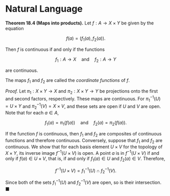 # Natural Language

**Theorem 18.4 (Maps into products).** Let $f : A \to X \times Y$ be given by the equation

$$f(a) = (f_1(a), f_2(a)).$$

Then $f$ is continuous if and only if the functions

$$f_1 : A \to X \quad \text{and} \quad f_2 : A \to Y$$

are continuous.

The maps $f_1$ and $f_2$ are called the *coordinate functions* of $f$.

*Proof.* Let $\pi_1 : X \times Y \to X$ and $\pi_2 : X \times Y \to Y$ be projections onto the first and second factors, respectively. These maps are continuous. For $\pi_1^{-1}(U) = U \times Y$ and $\pi_2^{-1}(V) = X \times V$, and these sets are open if $U$ and $V$ are open. Note that for each $a \in A$,

$$f_1(a) = \pi_1(f(a)) \quad \text{and} \quad f_2(a) = \pi_2(f(a)).$$

If the function $f$ is continuous, then $f_1$ and $f_2$ are composites of continuous functions and therefore continuous. Conversely, suppose that $f_1$ and $f_2$ are continuous. We show that for each basis element $U \times V$ for the topology of $X \times Y$, its inverse image $f^{-1}(U \times V)$ is open. A point $a$ is in $f^{-1}(U \times V)$ if and only if $f(a) \in U \times V$, that is, if and only if $f_1(a) \in U$ and $f_2(a) \in V$. Therefore,

$$f^{-1}(U \times V) = f_1^{-1}(U) \cap f_2^{-1}(V).$$

Since both of the sets $f_1^{-1}(U)$ and $f_2^{-1}(V)$ are open, so is their intersection. ■

